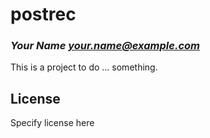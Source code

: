 # postrec
### _Your Name <your.name@example.com>_

This is a project to do ... something.

## License

Specify license here

